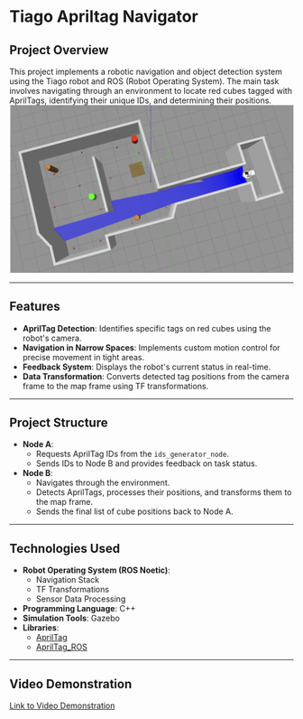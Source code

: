 # **Tiago Apriltag Navigator**

## **Project Overview**
This project implements a robotic navigation and object detection system using the Tiago robot and ROS (Robot Operating System). The main task involves navigating through an environment to locate red cubes tagged with AprilTags, identifying their unique IDs, and determining their positions.
![Tiago Robot](https://github.com/bilenbatuhan/TiagoApriltagNavigator/blob/main/Video/Gazebo.png)

---

## **Features**
- **AprilTag Detection**: Identifies specific tags on red cubes using the robot's camera.
- **Navigation in Narrow Spaces**: Implements custom motion control for precise movement in tight areas.
- **Feedback System**: Displays the robot's current status in real-time.
- **Data Transformation**: Converts detected tag positions from the camera frame to the map frame using TF transformations.

---

## **Project Structure**
- **Node A**:
  - Requests AprilTag IDs from the `ids_generator_node`.
  - Sends IDs to Node B and provides feedback on task status.
- **Node B**:
  - Navigates through the environment.
  - Detects AprilTags, processes their positions, and transforms them to the map frame.
  - Sends the final list of cube positions back to Node A.

---

## **Technologies Used**
- **Robot Operating System (ROS Noetic)**:
  - Navigation Stack
  - TF Transformations
  - Sensor Data Processing
- **Programming Language**: C++
- **Simulation Tools**: Gazebo
- **Libraries**:
  - [AprilTag](https://github.com/AprilRobotics/apriltag)
  - [AprilTag_ROS](https://github.com/AprilRobotics/apriltag_ros)

---

## **Video Demonstration**
[Link to Video Demonstration](https://github.com/bilenbatuhan/TiagoApriltagNavigator/blob/main/Video/Assignment.mp4)

